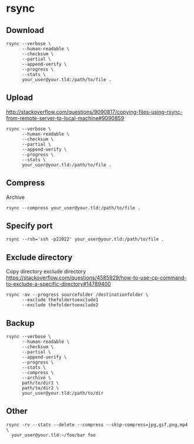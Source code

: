 # rsync

## Download

    rsync --verbose \
          --human-readable \
          --checksum \
          --partial \
          --append-verify \
          --progress \
          --stats \
          your_user@your.tld:/path/to/file .

## Upload

<http://stackoverflow.com/questions/9090817/copying-files-using-rsync-from-remote-server-to-local-machine#9090859>

    rsync --verbose \
          --human-readable \
          --checksum \
          --partial \
          --append-verify \
          --progress \
          --stats \
          your_user@your.tld:/path/to/file .

## Compress

Archive

    rsync --compress your_user@your.tld:/path/to/file .

## Specify port

    rsync --rsh='ssh -p22022' your_user@your.tld:/path/to/file .

## Exclude directory

Copy directory exclude directory
<https://stackoverflow.com/questions/4585929/how-to-use-cp-command-to-exclude-a-specific-directory#14789400>

    rsync -av --progress sourcefolder /destinationfolder \
          --exclude thefoldertoexclude1
          --exclude thefoldertoexclude2

## Backup

    rsync --verbose \
          --human-readable \
          --checksum \
          --partial \
          --append-verify \
          --progress \
          --stats \
          --compress \
          --archive \
          path/to/dir1 \
          path/to/dir2 \
          your_user@your.tld:/path/to/dir

## Other

    rsync -rv --stats --delete --compress --skip-compress=jpg,gif,png,mp4 \
      your_user@your.tld:~/foo/bar foo
